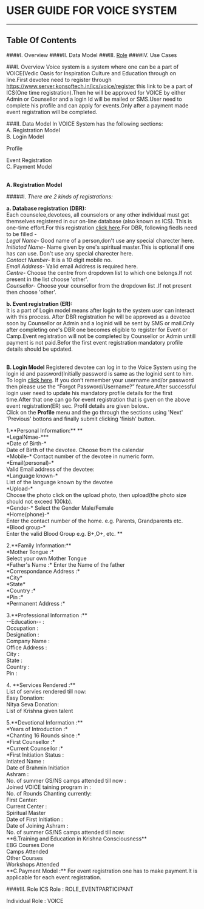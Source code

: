 # USER GUIDE FOR VOICE SYSTEM
****
## Table Of  Contents

####I. Overview
####II. Data Model
###III. [Role](#Role) 
####IV. Use Cases


###I. Overview
Voice system is a system where one can be a part of VOICE(Vedic Oasis for Inspiration Culture and Education through on line.First devotee need to register through https://www.server.konsoftech.in/ics/voice/register this link to be a part of ICS(One time registration).Then he will be approved for VOICE by either Admin or Counsellor and a login Id will be mailed or SMS.User need to complete his profile and can apply for events.Only after a payment made event registration 
will be completed.


###II.	Data Model
In VOICE System has the following sections:
</br>A. Registration Model
</br>B. Login Model
		<P>Profile
		<P>Event Registration
</br>C. Payment Model
 

	
</br>**A. Registration Model**

#####I. *There are 2 kinds of registrations:*

**a. Database registration (DBR):**</br> Each counselee,devotees, all counselors or any other individual must get themselves registered in our on-line database (also known as ICS). This is one-time effort.For this registration [click here](https:/server.konsoftech.in/ics/voice/register).For DBR, following fiedls need to be filled -
</br>*Legal Name-* Good name of a person,don't use any special charecter here.
</br>*Initiated Name-* Name given by one's spiritual master.This is optional if one has can use. Don't use any special charecter here.
</br>*Contact Number-* It is a 10 digit mobile no.
</br>*Email Address-* Valid email Address is required here.
</br>*Centre-* Choose the centre from dropdown list to which one belongs.If not present in the list choose 'other'.
</br>*Counsellor-* Choose your counsellor from the dropdown list .If not present 
then choose 'other'.

**b. Event registration (ER):**</br> It is a part of Login model means after login to the system user can interact with this process. After DBR registration he will be approved as a devotee soon by Counsellor or Admin and a loginid will be sent by SMS or mail.Only after completing one's DBR one becomes eligible to register for Event or Camp.Event registration will not be completed by Counsellor or Admin untill payment is not paid.Befor the first event registration mandatory profile details should be updated. 
	
</br>**B. Login Model**
 Registered devotee can log in to the Voice System using the login id and password(Initially password is same as the loginid sent to him. To login [click here](https:/server.konsoftech.in/ics/voice/login). If you don’t remember your username and/or password then please use the “Forgot Password/Username?” feature.After successful login user need to update his mandatory  profile details for the first time.After that one can go for event registration that is gven on the above event registration(ER) sec. Profil details are given below..
 </br>Click on the **Profile** menu and the go through the sections using 'Next' 'Previous' bottons and finally submit clicking 'finish' button.
<P>1.**Personal Information:**
**			</br>*LegalNmae-*** 
			</br>*Date of Birth-*
			</br>	Date of Birth of the devotee. Choose from the calendar
			</br>*Mobile-*
			Contact number of the devotee in numeric form.
			</br>*Email(personal)-*
			</br>Valid Email address of the devotee:
			</br>*Language known-*
			</br>List of the language known by the devotee
			</br>*Upload-*
			</br>Choose the photo click on the upload photo, then upload(the photo size should not exceed 100kb).
			</br>*Gender-*
			Select the Gender Male/Female
			</br>*Home(phone)-*
			</br>Enter the contact number of the home. e.g. Parents, Grandparents etc.
			</br>*Blood group-*
			</br>Enter the valid Blood Group e.g. B+,O+, etc.
**
<P>2.**Family Information:**
			</br>*Mother Tongue :*
			</br>Select your own Mother Tongue	
			</br>*Father's Name :*
			Enter the Name of the father
			</br>*Correspondance Address :*
			</br>*City*
			</br>*State*
			</br>*Country :*
			</br>*Pin :*
			</br>*Permanent Address :*
<p>3.**Professional Information :**
</br>--Education-- :
</br>Occupation :
</br>Designation :
</br>Company Name :
</br>Office Address :
</br>City :
</br>State :
</br>Country :
</br>Pin :
<p>4. **Services Rendered :**
</br>List of servies rendered till now:
</br>Easy Donation:
</br>Nitya Seva Donation:
</br>List of Krishna given talent
<p>5.**Devotional Information :**
</br>*Years of Introduction :*
</br>*Chanting 16 Rounds since :*
</br>*First Counsellor :*
</br>*Current Counsellor :*
</br>*First Initiation Status :
</br>Intiated Name :
</br>Date of Brahmin Initiation
</br>Ashram :
</br>No. of summer GS/NS camps attended till now :
</br>Joined VOICE taining program in :
</br>No. of Rounds Chanting currently:
</br>First Center:
</br>Current Center :
</br>Spiritual Master
</br>Date of First Initiation :
</br>Date of Joining Ashram :
</br>No. of summer GS/NS camps attended till now:
</br>**6.Training and Education in Krishna Consciousness**
</br>EBG Courses Done
</br>Camps Attended
</br>Other Courses
</br>Workshops Attended
</br>**C.Payment Model :**
For event registration one has to make payment.It is applicable for each event registration.


####III. <a id="Role"> Role </a>
  ICS Role : ROLE_EVENTPARTICIPANT
			<P>
   Individual Role : VOICE


